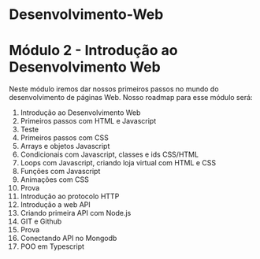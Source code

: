 # Desenvolvimento-Web
# Módulo 2 - Introdução ao Desenvolvimento Web

Neste módulo iremos dar nossos primeiros passos no mundo do desenvolvimento de páginas Web. Nosso roadmap para esse módulo será:

1. Introdução ao Desenvolvimento Web
2. Primeiros passos com HTML e Javascript
3. Teste
4. Primeiros passos com CSS
5. Arrays e objetos Javascript
6. Condicionais com Javascript, classes e ids CSS/HTML
7. Loops com Javascript, criando loja virtual com HTML e CSS
8. Funções com Javascript
9. Animações com CSS
10. Prova
11. Introdução ao protocolo HTTP
12. Introdução a web API
13. Criando primeira API com Node.js
14. GIT e Github
15. Prova
16. Conectando API no Mongodb
17. POO em Typescript
